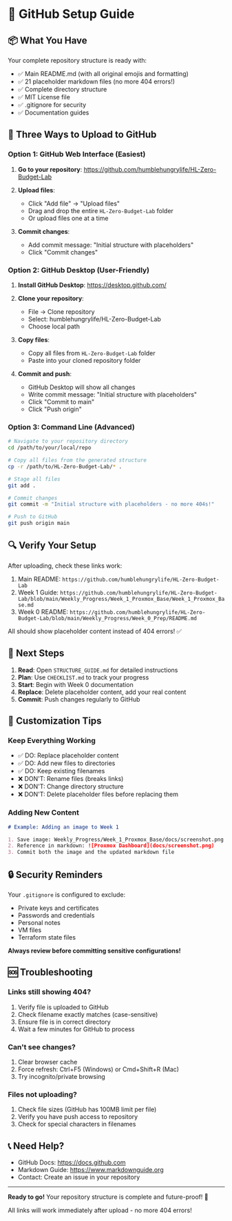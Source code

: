 # 🚀 GitHub Setup Guide

## 📦 What You Have

Your complete repository structure is ready with:
- ✅ Main README.md (with all original emojis and formatting)
- ✅ 21 placeholder markdown files (no more 404 errors!)
- ✅ Complete directory structure
- ✅ MIT License file
- ✅ .gitignore for security
- ✅ Documentation guides

## 🎯 Three Ways to Upload to GitHub

### Option 1: GitHub Web Interface (Easiest)

1. **Go to your repository**: https://github.com/humblehungrylife/HL-Zero-Budget-Lab

2. **Upload files**:
   - Click "Add file" → "Upload files"
   - Drag and drop the entire `HL-Zero-Budget-Lab` folder
   - Or upload files one at a time

3. **Commit changes**:
   - Add commit message: "Initial structure with placeholders"
   - Click "Commit changes"

### Option 2: GitHub Desktop (User-Friendly)

1. **Install GitHub Desktop**: https://desktop.github.com/

2. **Clone your repository**:
   - File → Clone repository
   - Select: humblehungrylife/HL-Zero-Budget-Lab
   - Choose local path

3. **Copy files**:
   - Copy all files from `HL-Zero-Budget-Lab` folder
   - Paste into your cloned repository folder

4. **Commit and push**:
   - GitHub Desktop will show all changes
   - Write commit message: "Initial structure with placeholders"
   - Click "Commit to main"
   - Click "Push origin"

### Option 3: Command Line (Advanced)

```bash
# Navigate to your repository directory
cd /path/to/your/local/repo

# Copy all files from the generated structure
cp -r /path/to/HL-Zero-Budget-Lab/* .

# Stage all files
git add .

# Commit changes
git commit -m "Initial structure with placeholders - no more 404s!"

# Push to GitHub
git push origin main
```

## 🔍 Verify Your Setup

After uploading, check these links work:

1. Main README: `https://github.com/humblehungrylife/HL-Zero-Budget-Lab`
2. Week 1 Guide: `https://github.com/humblehungrylife/HL-Zero-Budget-Lab/blob/main/Weekly_Progress/Week_1_Proxmox_Base/Week_1_Proxmox_Base.md`
3. Week 0 README: `https://github.com/humblehungrylife/HL-Zero-Budget-Lab/blob/main/Weekly_Progress/Week_0_Prep/README.md`

All should show placeholder content instead of 404 errors! ✅

## 📝 Next Steps

1. **Read**: Open `STRUCTURE_GUIDE.md` for detailed instructions
2. **Plan**: Use `CHECKLIST.md` to track your progress
3. **Start**: Begin with Week 0 documentation
4. **Replace**: Delete placeholder content, add your real content
5. **Commit**: Push changes regularly to GitHub

## 🎨 Customization Tips

### Keep Everything Working
- ✅ DO: Replace placeholder content
- ✅ DO: Add new files to directories
- ✅ DO: Keep existing filenames
- ❌ DON'T: Rename files (breaks links)
- ❌ DON'T: Change directory structure
- ❌ DON'T: Delete placeholder files before replacing them

### Adding New Content
```markdown
# Example: Adding an image to Week 1

1. Save image: Weekly_Progress/Week_1_Proxmox_Base/docs/screenshot.png
2. Reference in markdown: ![Proxmox Dashboard](docs/screenshot.png)
3. Commit both the image and the updated markdown file
```

## 🔒 Security Reminders

Your `.gitignore` is configured to exclude:
- Private keys and certificates
- Passwords and credentials
- Personal notes
- VM files
- Terraform state files

**Always review before committing sensitive configurations!**

## 🆘 Troubleshooting

### Links still showing 404?
1. Verify file is uploaded to GitHub
2. Check filename exactly matches (case-sensitive)
3. Ensure file is in correct directory
4. Wait a few minutes for GitHub to process

### Can't see changes?
1. Clear browser cache
2. Force refresh: Ctrl+F5 (Windows) or Cmd+Shift+R (Mac)
3. Try incognito/private browsing

### Files not uploading?
1. Check file sizes (GitHub has 100MB limit per file)
2. Verify you have push access to repository
3. Check for special characters in filenames

## 📞 Need Help?

- GitHub Docs: https://docs.github.com
- Markdown Guide: https://www.markdownguide.org
- Contact: Create an issue in your repository

---

**Ready to go!** Your repository structure is complete and future-proof! 🎉

All links will work immediately after upload - no more 404 errors!
